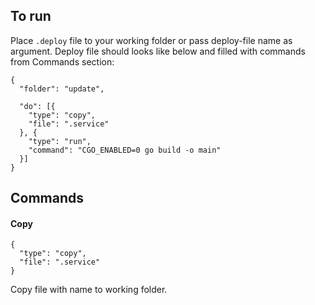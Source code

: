 ## To run
Place ```.deploy``` file to your working folder or pass deploy-file name as argument. Deploy file should looks like below and filled with commands from Commands section:
```
{
  "folder": "update",

  "do": [{
    "type": "copy",
    "file": ".service"
  }, {
    "type": "run",
    "command": "CGO_ENABLED=0 go build -o main"
  }]
}
```
## Commands
#### Copy
```
{
  "type": "copy",
  "file": ".service"
}
```
Copy file with name to working folder.